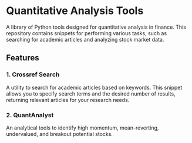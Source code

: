 # Quantitative Analysis Tools

A library of Python tools designed for quantitative analysis in finance. This repository contains snippets for performing various tasks, such as searching for academic articles and analyzing stock market data.

## Features

### 1. Crossref Search
A utility to search for academic articles based on keywords. This snippet allows you to specify search terms and the desired number of results, returning relevant articles for your research needs.

### 2. QuantAnalyst
An analytical tools to identify high momentum, mean-reverting, undervalued, and breakout potential stocks.
